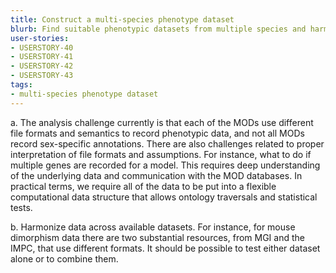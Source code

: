 ```yaml
---
title: Construct a multi-species phenotype dataset
blurb: Find suitable phenotypic datasets from multiple species and harmonize and annotate their variables
user-stories:
- USERSTORY-40
- USERSTORY-41
- USERSTORY-42
- USERSTORY-43
tags:
- multi-species phenotype dataset
---
```

a. The analysis challenge currently is that each of the MODs use
different file formats and semantics to record phenotypic data, and
not all MODs record sex-specific annotations. There are also challenges
related to proper interpretation of file formats and assumptions. For
instance, what to do if multiple genes are recorded for a model. This
requires deep understanding of the underlying data and communication
with the MOD databases. In practical terms, we require all of the data
to be put into a flexible computational data structure that allows
ontology traversals and statistical tests.

b. Harmonize data across available datasets. For instance, for mouse
dimorphism data there are two substantial resources, from MGI and the
IMPC, that use different formats. It should be possible to test either
dataset alone or to combine them.

